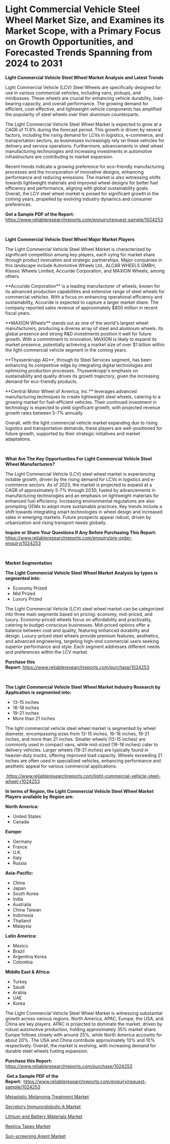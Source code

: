 <p><h1>Light Commercial Vehicle Steel Wheel Market Size, and Examines its Market Scope, with a Primary Focus on Growth Opportunities, and Forecasted Trends Spanning from 2024 to 2031</h1></p><p><strong>Light Commercial Vehicle Steel Wheel Market Analysis and Latest Trends</strong></p>
<p><p>Light Commercial Vehicle (LCV) Steel Wheels are specifically designed for use in various commercial vehicles, including vans, pickups, and minibusses. These wheels are crucial for enhancing vehicle durability, load-bearing capacity, and overall performance. The growing demand for efficient, cost-effective, and lightweight vehicle components has amplified the popularity of steel wheels over their aluminum counterparts.</p><p>The Light Commercial Vehicle Steel Wheel Market is expected to grow at a CAGR of 11.8% during the forecast period. This growth is driven by several factors, including the rising demand for LCVs in logistics, e-commerce, and transportation sectors, as businesses increasingly rely on these vehicles for delivery and service operations. Furthermore, advancements in steel wheel manufacturing technologies and increasing investments in automotive infrastructure are contributing to market expansion. </p><p>Recent trends indicate a growing preference for eco-friendly manufacturing processes and the incorporation of innovative designs, enhancing performance and reducing emissions. The market is also witnessing shifts towards lightweight materials and improved wheel designs for better fuel efficiency and performance, aligning with global sustainability goals. Overall, the LCV steel wheel market is poised for significant growth in the coming years, propelled by evolving industry dynamics and consumer preferences.</p></p>
<p><strong>Get a Sample PDF of the Report:&nbsp;</strong> <a href="https://www.reliableresearchreports.com/enquiry/request-sample/1024253">https://www.reliableresearchreports.com/enquiry/request-sample/1024253</a></p>
<p>&nbsp;</p>
<p><strong>Light Commercial Vehicle Steel Wheel Major Market Players</strong></p>
<p><p>The Light Commercial Vehicle Steel Wheel Market is characterized by significant competition among key players, each vying for market share through product innovation and strategic partnerships. Major companies in this landscape include Automotive Wheels Ltd., ALCAR WHEELS GMBH, Klassic Wheels Limited, Accuride Corporation, and MAXION Wheels, among others.</p><p>**Accuride Corporation** is a leading manufacturer of wheels, known for its advanced production capabilities and extensive range of steel wheels for commercial vehicles. With a focus on enhancing operational efficiency and sustainability, Accuride is expected to capture a larger market share. The company reported sales revenue of approximately $800 million in recent fiscal years.</p><p>**MAXION Wheels** stands out as one of the world's largest wheel manufacturers, producing a diverse array of steel and aluminum wheels. Its global presence and strong R&D investments position it well for future growth. With a commitment to innovation, MAXION is likely to expand its market presence, potentially achieving a market size of over $1 billion within the light commercial vehicle segment in the coming years.</p><p>**Thyssenkrupp AG**, through its Steel Services segment, has been enhancing its competitive edge by integrating digital technologies and optimizing production processes. Thyssenkrupp's emphasis on sustainability and quality drives its growth trajectory, given the increasing demand for eco-friendly products.</p><p>**Central Motor Wheel of America, Inc.** leverages advanced manufacturing techniques to create lightweight steel wheels, catering to a growing market for fuel-efficient vehicles. Their continued investment in technology is expected to yield significant growth, with projected revenue growth rates between 5-7% annually.</p><p>Overall, with the light commercial vehicle market expanding due to rising logistics and transportation demands, these players are well-positioned for future growth, supported by their strategic initiatives and market adaptations.</p></p>
<p>&nbsp;</p>
<p><strong>What Are The Key Opportunities For Light Commercial Vehicle Steel Wheel Manufacturers?</strong></p>
<p><p>The Light Commercial Vehicle (LCV) steel wheel market is experiencing notable growth, driven by the rising demand for LCVs in logistics and e-commerce sectors. As of 2023, the market is projected to expand at a CAGR of approximately 5-7% through 2030, fueled by advancements in manufacturing technologies and an emphasis on lightweight materials for enhanced fuel efficiency. Increasing environmental regulations are also prompting OEMs to adopt more sustainable practices. Key trends include a shift towards integrating smart technologies in wheel design and increased sales in emerging markets. Future prospects appear robust, driven by urbanization and rising transport needs globally.</p></p>
<p><strong>Inquire or Share Your Questions If Any Before Purchasing This Report:</strong> <a href="https://www.reliableresearchreports.com/enquiry/pre-order-enquiry/1024253">https://www.reliableresearchreports.com/enquiry/pre-order-enquiry/1024253</a></p>
<p>&nbsp;</p>
<p><strong>Market Segmentation</strong></p>
<p><strong>The Light Commercial Vehicle Steel Wheel Market Analysis by types is segmented into:</strong></p>
<p><ul><li>Economy Prized</li><li>Mid Prized</li><li>Luxury Prized</li></ul></p>
<p><p>The Light Commercial Vehicle (LCV) steel wheel market can be categorized into three main segments based on pricing: economy, mid-priced, and luxury. Economy-priced wheels focus on affordability and practicality, catering to budget-conscious businesses. Mid-priced options offer a balance between cost and quality, featuring enhanced durability and design. Luxury-priced steel wheels provide premium features, aesthetics, and advanced engineering, targeting high-end commercial users seeking superior performance and style. Each segment addresses different needs and preferences within the LCV market.</p></p>
<p><strong>Purchase this Report:&nbsp;</strong><a href="https://www.reliableresearchreports.com/purchase/1024253">https://www.reliableresearchreports.com/purchase/1024253</a></p>
<p>&nbsp;</p>
<p><strong>The Light Commercial Vehicle Steel Wheel Market Industry Research by Application is segmented into:</strong></p>
<p><ul><li>13-15 inches</li><li>16-18 inches</li><li>19-21 inches</li><li>More than 21 inches</li></ul></p>
<p><p>The light commercial vehicle steel wheel market is segmented by wheel diameter, encompassing sizes from 13-15 inches, 16-18 inches, 19-21 inches, and more than 21 inches. Smaller wheels (13-15 inches) are commonly used in compact vans, while mid-sized (16-18 inches) cater to delivery vehicles. Larger wheels (19-21 inches) are typically found in heavier-duty trucks, offering improved load capacity. Wheels exceeding 21 inches are often used in specialized vehicles, enhancing performance and aesthetic appeal for various commercial applications.</p></p>
<p><a href="https://www.reliableresearchreports.com/light-commercial-vehicle-steel-wheel-r1024253">&nbsp;https://www.reliableresearchreports.com/light-commercial-vehicle-steel-wheel-r1024253</a></p>
<p><strong>In terms of Region, the Light Commercial Vehicle Steel Wheel Market Players available by Region are:</strong></p>
<p>
    <p> <strong> North America: </strong>
        <ul>
            <li>United States</li>
            <li>Canada</li>
        </ul>
        </p> 
    <p> <strong> Europe: </strong>
        <ul>
            <li>Germany</li>
            <li>France</li>
            <li>U.K.</li>
            <li>Italy</li>
            <li>Russia</li>
        </ul>
        </p> 
    <p> <strong> Asia-Pacific: </strong>
        <ul>
            <li>China</li>
            <li>Japan</li>
            <li>South Korea</li>
            <li>India</li>
            <li>Australia</li>
            <li>China Taiwan</li>
            <li>Indonesia</li>
            <li>Thailand</li>
            <li>Malaysia</li>
        </ul>
        </p> 
    <p> <strong> Latin America: </strong>
        <ul>
            <li>Mexico</li>
            <li>Brazil</li>
            <li>Argentina Korea</li>
            <li>Colombia</li>
        </ul>
        </p> 
    <p> <strong> Middle East & Africa: </strong>
        <ul>
            <li>Turkey</li>
            <li>Saudi</li>
            <li>Arabia</li>
            <li>UAE</li>
            <li>Korea</li>
        </ul>
    </p>
    </p>
<p><p>The Light Commercial Vehicle Steel Wheel Market is witnessing substantial growth across various regions. North America, APAC, Europe, the USA, and China are key players. APAC is projected to dominate the market, driven by robust automotive production, holding approximately 35% market share. Europe follows closely with around 25%, while North America accounts for about 20%. The USA and China contribute approximately 10% and 10% respectively. Overall, the market is evolving, with increasing demand for durable steel wheels fueling expansion.</p></p>
<p><strong>Purchase this Report: </strong><a href="https://www.reliableresearchreports.com/purchase/1024253">https://www.reliableresearchreports.com/purchase/1024253</a></p>
<p>&nbsp;<strong>Get a Sample PDF of the Report:&nbsp;&nbsp;</strong><a href="https://www.reliableresearchreports.com/enquiry/request-sample/1024253">https://www.reliableresearchreports.com/enquiry/request-sample/1024253</a></p>
<p><strong></strong></p>
<p><p><a href="https://www.linkedin.com/pulse/mapping-metastatic-melanoma-treatment-market-trends-challenges-atqve?trackingId=JC%2FqUUsJSS2icN62pkvrkg%3D%3D">Metastatic Melanoma Treatment Market</a></p><p><a href="https://www.linkedin.com/pulse/global-secretory-immunoglobulin-market-size-trends-analysis-c4s1e?trackingId=%2F8QT1OILRBmU3stniyXV0w%3D%3D">Secretory Immunoglobulin A Market</a></p><p><a href="https://issuu.com/reportprime-2/docs/lithium-and-battery-materials-marke_3f02a285a2766d">Lithium and Battery Materials Market</a></p><p><a href="https://github.com/MonroeBullock54/Market-Research-Report-List-1/blob/main/replica-tapes-market.md">Replica Tapes Market</a></p><p><a href="https://issuu.com/reportprime-2/docs/sun-screening-agent-market-size-203_35958d0daa42f7">Sun-screening Agent Market</a></p></p>
